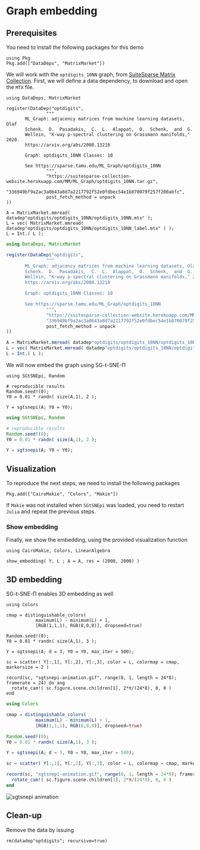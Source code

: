 
# Graph embedding


## Prerequisites

You need to install the following packages for this demo

```
using Pkg
Pkg.add(["DataDeps", "MatrixMarket"])
```


We will work with the `optdigits_10NN` graph, from [SuiteSparse Matrix Collection](https://sparse.tamu.edu/ML_Graph/optdigits_10NN). First, we will define a data dependency, to download and open the `MTX` file. 


```@setup 2
using DataDeps, MatrixMarket

register(DataDep("optdigits",
               """
       ML_Graph: adjacency matrices from machine learning datasets, Olaf
       Schenk.  D.  Pasadakis,  C.  L.  Alappat,  O.  Schenk,  and  G.
       Wellein, "K-way p-spectral clustering on Grassmann manifolds," 2020.
       https://arxiv.org/abs/2008.13210

       Graph: optdigits_10NN Classes: 10

       See https://sparse.tamu.edu/ML_Graph/optdigits_10NN
               """,
               "https://suitesparse-collection-website.herokuapp.com/MM/ML_Graph/optdigits_10NN.tar.gz",
               "336949bf9a2ac3a0643a8d7a2217792f52e0fdbec54e1b870079f257f200abfc",
               post_fetch_method = unpack
))

A = MatrixMarket.mmread( datadep"optdigits/optdigits_10NN/optdigits_10NN.mtx" );
L = vec( MatrixMarket.mmread( datadep"optdigits/optdigits_10NN/optdigits_10NN_label.mtx" ) );
L = Int.( L );
```

```julia
using DataDeps, MatrixMarket

register(DataDep("optdigits",
               """
       ML_Graph: adjacency matrices from machine learning datasets, Olaf
       Schenk.  D.  Pasadakis,  C.  L.  Alappat,  O.  Schenk,  and  G.
       Wellein, "K-way p-spectral clustering on Grassmann manifolds," 2020.
       https://arxiv.org/abs/2008.13210

       Graph: optdigits_10NN Classes: 10

       See https://sparse.tamu.edu/ML_Graph/optdigits_10NN
               """,
               "https://suitesparse-collection-website.herokuapp.com/MM/ML_Graph/optdigits_10NN.tar.gz",
               "336949bf9a2ac3a0643a8d7a2217792f52e0fdbec54e1b870079f257f200abfc",
               post_fetch_method = unpack
))

A = MatrixMarket.mmread( datadep"optdigits/optdigits_10NN/optdigits_10NN.mtx" );
L = vec( MatrixMarket.mmread( datadep"optdigits/optdigits_10NN/optdigits_10NN_label.mtx" ) );
L = Int.( L );
```

We will now embed the graph using SG-t-SNE-Π

```@setup 2
using SGtSNEpi, Random

# reproducible results
Random.seed!(0);
Y0 = 0.01 * randn( size(A,1), 2 );

Y = sgtsnepi(A; Y0 = Y0);
```

```julia
using SGtSNEpi, Random

# reproducible results
Random.seed!(0);
Y0 = 0.01 * randn( size(A,1), 2 );

Y = sgtsnepi(A; Y0 = Y0);
```


## Visualization

To reproduce the next steps, we need to install the following packages

```
Pkg.add(["CairoMakie", "Colors", "Makie"])
```

If `Makie` was not installed when `SGtSNEpi` was loaded, you need to
restart `Julia` and repeat the previous steps.

### Show embedding

Finally, we show the embedding, using the provided visualization function

```@example 2
using CairoMakie, Colors, LinearAlgebra

show_embedding( Y, L ; A = A, res = (2000, 2000) )
```


## 3D embedding

SG-t-SNE-Π enables 3D embedding as well

```@setup 2
using Colors

cmap = distinguishable_colors(
           maximum(L) - minimum(L) + 1,
           [RGB(1,1,1), RGB(0,0,0)], dropseed=true)

Random.seed!(0);
Y0 = 0.01 * randn( size(A,1), 3 );

Y = sgtsnepi(A; d = 3, Y0 = Y0, max_iter = 500);

sc = scatter( Y[:,1], Y[:,2], Y[:,3], color = L, colormap = cmap, markersize = 2 )

record(sc, "sgtsnepi-animation.gif", range(0, 1, length = 24*8); framerate = 24) do ang
  rotate_cam!( sc.figure.scene.children[1], 2*π/(24*8), 0, 0 )
end
```

```julia
using Colors

cmap = distinguishable_colors(
           maximum(L) - minimum(L) + 1,
           [RGB(1,1,1), RGB(0,0,0)], dropseed=true)

Random.seed!(0);
Y0 = 0.01 * randn( size(A,1), 3 );

Y = sgtsnepi(A; d = 3, Y0 = Y0, max_iter = 500);

sc = scatter( Y[:,1], Y[:,2], Y[:,3], color = L, colormap = cmap, markersize = 2 )

record(sc, "sgtsnepi-animation.gif", range(0, 1, length = 24*8); framerate = 24) do ang
  rotate_cam!( sc.figure.scene.children[1], 2*π/(24*8), 0, 0 )
end
```

![sgtsnepi animation](sgtsnepi-animation.gif)

## Clean-up

Remove the data by issuing

```@example 2
rm(datadep"optdigits"; recursive=true)
```
